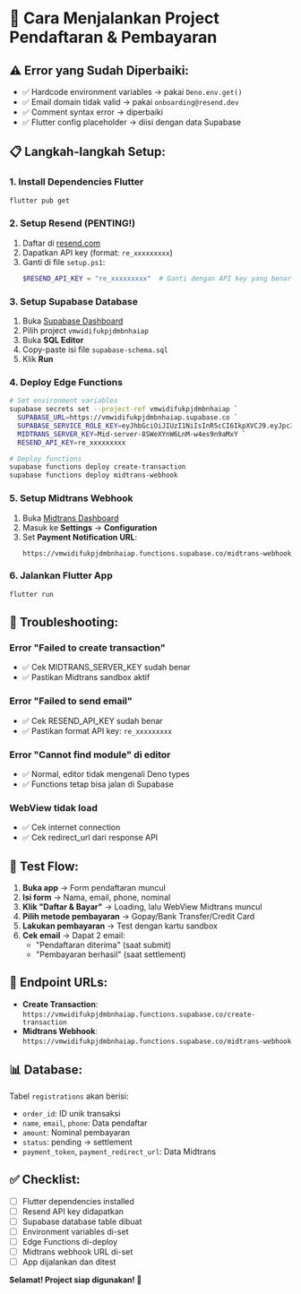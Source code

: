 # 🚀 Cara Menjalankan Project Pendaftaran & Pembayaran

## ⚠️ Error yang Sudah Diperbaiki:
- ✅ Hardcode environment variables → pakai `Deno.env.get()`
- ✅ Email domain tidak valid → pakai `onboarding@resend.dev`
- ✅ Comment syntax error → diperbaiki
- ✅ Flutter config placeholder → diisi dengan data Supabase

## 📋 Langkah-langkah Setup:

### 1. **Install Dependencies Flutter**
```bash
flutter pub get
```

### 2. **Setup Resend (PENTING!)**
1. Daftar di [resend.com](https://resend.com)
2. Dapatkan API key (format: `re_xxxxxxxxx`)
3. Ganti di file `setup.ps1`:
   ```powershell
   $RESEND_API_KEY = "re_xxxxxxxxx"  # Ganti dengan API key yang benar
   ```

### 3. **Setup Supabase Database**
1. Buka [Supabase Dashboard](https://supabase.com/dashboard)
2. Pilih project `vmwidifukpjdmbnhaiap`
3. Buka **SQL Editor**
4. Copy-paste isi file `supabase-schema.sql`
5. Klik **Run**

### 4. **Deploy Edge Functions**
```bash
# Set environment variables
supabase secrets set --project-ref vmwidifukpjdmbnhaiap `
  SUPABASE_URL=https://vmwidifukpjdmbnhaiap.supabase.co `
  SUPABASE_SERVICE_ROLE_KEY=eyJhbGciOiJIUzI1NiIsInR5cCI6IkpXVCJ9.eyJpc3MiOiJzdXBhYmFzZSIsInJlZiI6InZtd2lkaWZ1a3BqZG1ibmhhaWFwIiwicm9sZSI6InNlcnZpY2Vfcm9sZSIsImlhdCI6MTc1NzMyNzUyOCwiZXhwIjoyMDcyOTAzNTI4fQ.Euhf86d1cGXZa7BHuDn9PWwV20jIUBIyn0dtwtlpqBM `
  MIDTRANS_SERVER_KEY=Mid-server-8SWeXYnW6LnM-w4es9n9aMxY `
  RESEND_API_KEY=re_xxxxxxxxx

# Deploy functions
supabase functions deploy create-transaction
supabase functions deploy midtrans-webhook
```

### 5. **Setup Midtrans Webhook**
1. Buka [Midtrans Dashboard](https://dashboard.midtrans.com)
2. Masuk ke **Settings** → **Configuration**
3. Set **Payment Notification URL**:
   ```
   https://vmwidifukpjdmbnhaiap.functions.supabase.co/midtrans-webhook
   ```

### 6. **Jalankan Flutter App**
```bash
flutter run
```

## 🔧 Troubleshooting:

### Error "Failed to create transaction"
- ✅ Cek MIDTRANS_SERVER_KEY sudah benar
- ✅ Pastikan Midtrans sandbox aktif

### Error "Failed to send email"
- ✅ Cek RESEND_API_KEY sudah benar
- ✅ Pastikan format API key: `re_xxxxxxxxx`

### Error "Cannot find module" di editor
- ✅ Normal, editor tidak mengenali Deno types
- ✅ Functions tetap bisa jalan di Supabase

### WebView tidak load
- ✅ Cek internet connection
- ✅ Cek redirect_url dari response API

## 📱 Test Flow:

1. **Buka app** → Form pendaftaran muncul
2. **Isi form** → Nama, email, phone, nominal
3. **Klik "Daftar & Bayar"** → Loading, lalu WebView Midtrans muncul
4. **Pilih metode pembayaran** → Gopay/Bank Transfer/Credit Card
5. **Lakukan pembayaran** → Test dengan kartu sandbox
6. **Cek email** → Dapat 2 email:
   - "Pendaftaran diterima" (saat submit)
   - "Pembayaran berhasil" (saat settlement)

## 🎯 Endpoint URLs:

- **Create Transaction**: `https://vmwidifukpjdmbnhaiap.functions.supabase.co/create-transaction`
- **Midtrans Webhook**: `https://vmwidifukpjdmbnhaiap.functions.supabase.co/midtrans-webhook`

## 📊 Database:

Tabel `registrations` akan berisi:
- `order_id`: ID unik transaksi
- `name`, `email`, `phone`: Data pendaftar
- `amount`: Nominal pembayaran
- `status`: pending → settlement
- `payment_token`, `payment_redirect_url`: Data Midtrans

## ✅ Checklist:

- [ ] Flutter dependencies installed
- [ ] Resend API key didapatkan
- [ ] Supabase database table dibuat
- [ ] Environment variables di-set
- [ ] Edge Functions di-deploy
- [ ] Midtrans webhook URL di-set
- [ ] App dijalankan dan ditest

**Selamat! Project siap digunakan! 🎉**
